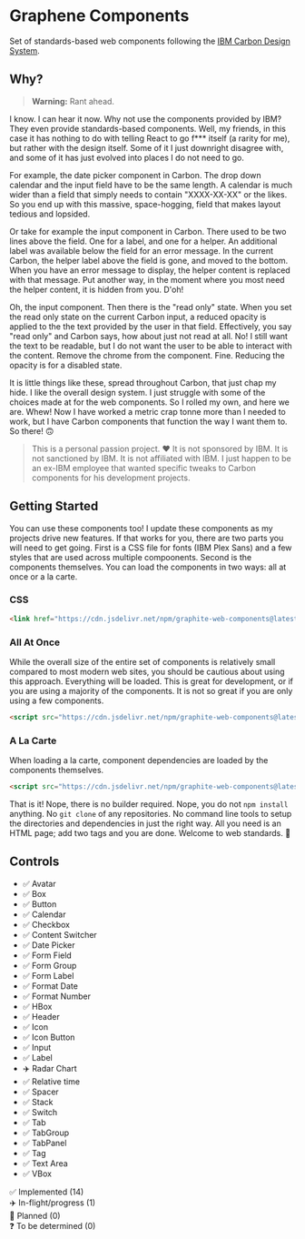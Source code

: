 # Graphene Components

Set of standards-based web components following the [IBM Carbon Design System](https://carbondesignsystem.com).

## Why?

> **Warning:** Rant ahead.

I know. I can hear it now. Why not use the components provided by IBM? They even provide standards-based components. Well, my friends, in this case it has nothing to do with telling React to go f*** itself (a rarity for me), but rather with the design itself. Some of it I just downright disagree with, and some of it has just evolved into places I do not need to go.

For example, the date picker component in Carbon. The drop down calendar and the input field have to be the same length. A calendar is much wider than a field that simply needs to contain "XXXX-XX-XX" or the likes. So you end up with this massive, space-hogging, field that makes layout tedious and lopsided.

Or take for example the input component in Carbon. There used to be two lines above the field. One for a label, and one for a helper. An additional label was available below the field for an error message. In the current Carbon, the helper label above the field is gone, and moved to the bottom. When you have an error message to display, the helper content is replaced with that message. Put another way, in the moment where you most need the helper content, it is hidden from you. D'oh!

Oh, the input component. Then there is the "read only" state. When you set the read only state on the current Carbon input, a reduced opacity is applied to the the text provided by the user in that field. Effectively, you say "read only" and Carbon says, how about just not read at all. No! I still want the text to be readable, but I do not want the user to be able to interact with the content. Remove the chrome from the component. Fine. Reducing the opacity is for a disabled state.

It is little things like these, spread throughout Carbon, that just chap my hide. I like the overall design system. I just struggle with some of the choices made at for the web components. So I rolled my own, and here we are. Whew! Now I have worked a metric crap tonne more than I needed to work, but I have Carbon components that function the way I want them to. So there! 🙃

> This is a personal passion project. ❤️ It is not sponsored by IBM. It is not sanctioned by IBM. It is not affiliated with IBM. I just happen to be an ex-IBM employee that wanted specific tweaks to Carbon components for his development projects.

## Getting Started

You can use these components too! I update these components as my projects drive new features. If that works for you, there are two parts you will need to get going. First is a CSS file for fonts (IBM Plex Sans) and a few styles that are used across multiple compoonents. Second is the components themselves. You can load the components in two ways: all at once or a la carte.

### CSS

``` html
<link href="https://cdn.jsdelivr.net/npm/graphite-web-components@latest/graphite.css" rel="stylesheet">
```

### All At Once

While the overall size of the entire set of components is relatively small compared to most modern web sites, you should be cautious about using this approach. Everything will be loaded. This is great for development, or if you are using a majority of the components. It is not so great if you are only using a few components.

``` html
<script src="https://cdn.jsdelivr.net/npm/graphite-web-components@latest/graphite.js" type="module"></script>
```

### A La Carte

When loading a la carte, component dependencies are loaded by the components themselves.

``` html
<script src="https://cdn.jsdelivr.net/npm/graphite-web-components@latest/components/button.js" type="module"></script>
```

That is it! Nope, there is no builder required. Nope, you do not `npm install` anything. No `git clone` of any repositories. No command line tools to setup the directories and dependencies in just the right way. All you need is an HTML page; add two tags and you are done. Welcome to web standards. 🤯

## Controls   

- ✅ Avatar
- ✅ Box
- ✅ Button
- ✅ Calendar
- ✅ Checkbox
- ✅ Content Switcher
- ✅ Date Picker
- ✅ Form Field
- ✅ Form Group
- ✅ Form Label
- ✅ Format Date
- ✅ Format Number
- ✅ HBox
- ✅ Header
- ✅ Icon
- ✅ Icon Button
- ✅ Input
- ✅ Label
- ✈️ Radar Chart
- ✅ Relative time
- ✅ Spacer
- ✅ Stack
- ✅ Switch
- ✅ Tab
- ✅ TabGroup
- ✅ TabPanel
- ✅ Tag
- ✅ Text Area
- ✅ VBox

✅ Implemented (14)   
✈️ In-flight/progress (1)  
📆 Planned  (0)   
❓ To be determined (0)  
